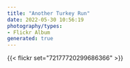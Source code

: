 ```yaml
---
title: "Another Turkey Run"
date: 2022-05-30 10:56:19
photography/types:
- Flickr Album
generated: true
---
```



{{< flickr set="72177720299686366" >}}

<!--more-->